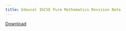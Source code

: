 ```yaml
---
title: Edexcel IGCSE Pure Mathematics Revision Note
---
```


[Download](/pdfs/igcse-pure-math-revision-note.pdf)
